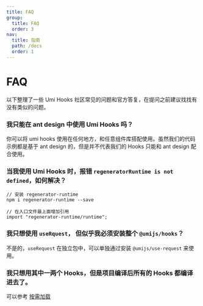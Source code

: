 ```yaml
---
title: FAQ
group:
  title: FAQ
  order: 3
nav:
  title: 指南
  path: /docs
  order: 1
---
```


# FAQ

以下整理了一些 Umi Hooks 社区常见的问题和官方答复，在提问之前建议找找有没有类似的问题。

### 我只能在 ant design 中使用 Umi Hooks 吗？

你可以将 umi hooks 使用在任何地方，和任意组件库搭配使用。虽然我们的代码示例都是基于 ant design 的，但是并不代表我们的 Hooks 只能和 ant design 配合使用。


### 当我使用 Umi Hooks 时，报错 `regeneratorRuntime is not defined`，如何解决？

```
// 安装 regenerator-runtime
npm i regenerator-runtime --save

// 在入口文件最上面增加引用
import "regenerator-runtime/runtime";
```

### 我只想使用 `useRquest`， 但似乎我必须安装整个 `@umijs/hooks`？

不是的，`useRequest` 在独立包中，可以单独通过安装 `@umijs/use-request` 来使用。

### 我只想用其中一两个 Hooks，但是项目编译后所有的 Hooks 都编译进去了。

可以参考 [按需加载](/zh-CN/docs/getting-started?anchor=按需加载)
